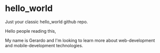 # hello_world
Just your classic hello_world github repo.

Hello people reading this,

My name is Gerardo and I'm looking to learn more about web-development and mobile-development technologies.


